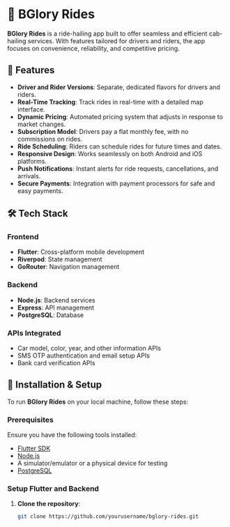 # 🚖 BGlory Rides

**BGlory Rides** is a ride-hailing app built to offer seamless and efficient cab-hailing services. With features tailored for drivers and riders, the app focuses on convenience, reliability, and competitive pricing.

## 🚀 Features

- **Driver and Rider Versions**: Separate, dedicated flavors for drivers and riders.
- **Real-Time Tracking**: Track rides in real-time with a detailed map interface.
- **Dynamic Pricing**: Automated pricing system that adjusts in response to market changes.
- **Subscription Model**: Drivers pay a flat monthly fee, with no commissions on rides.
- **Ride Scheduling**: Riders can schedule rides for future times and dates.
- **Responsive Design**: Works seamlessly on both Android and iOS platforms.
- **Push Notifications**: Instant alerts for ride requests, cancellations, and arrivals.
- **Secure Payments**: Integration with payment processors for safe and easy payments.

## 🛠 Tech Stack

### Frontend
- **Flutter**: Cross-platform mobile development
- **Riverpod**: State management
- **GoRouter**: Navigation management

### Backend
- **Node.js**: Backend services
- **Express**: API management
- **PostgreSQL**: Database

### APIs Integrated
- Car model, color, year, and other information APIs
- SMS OTP authentication and email setup APIs
- Bank card verification APIs

## 🚧 Installation & Setup

To run **BGlory Rides** on your local machine, follow these steps:

### Prerequisites

Ensure you have the following tools installed:
- [Flutter SDK](https://flutter.dev/docs/get-started/install)
- [Node.js](https://nodejs.org/en/download/)
- A simulator/emulator or a physical device for testing
- [PostgreSQL](https://www.postgresql.org/download/)

### Setup Flutter and Backend

1. **Clone the repository**:
   ```bash
   git clone https://github.com/yourusername/bglory-rides.git
